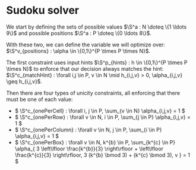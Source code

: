 # Sudoku solver

We start by defining the sets of possible values $\S^a : N \doteq \{1 \ldots 9\}$ and possible
positions $\S^a : P \doteq \{0 \ldots 8\}$.

With these two, we can define the variable we will optimize over: $\S^v_{positions} : \alpha \in \{0,1\}^{P \times P \times N}$.

The first constraint uses input hints $\S^p_{hints} : h \in \{0,1\}^{P \times P \times N}$ to enforce that our decision always matches the hint: $\S^c_{matchHint} : \forall i,j \in P, v \in N \mid h_{i,j,v} > 0, \alpha_{i,j,v} \geq h_{i,j,v}$.

Then there are four types of unicity constraints, all enforcing that there must be one of each value:

+ $
\S^c_{onePerCell} :
    \forall i, j \in P,
      \sum_{v \in N} \alpha_{i,j,v} = 1
$
+ $
\S^c_{onePerRow} :
    \forall v \in N, i \in P,
      \sum_{j \in P} \alpha_{i,j,v} = 1
$
+ $
\S^c_{onePerColumn} :
    \forall v \in N, j \in P,
      \sum_{i \in P} \alpha_{i,j,v} = 1
$
+ $
\S^c_{onePerBox} :
    \forall v \in N, k^{b} \in P,
    \sum_{k^{c} \in P}
      \alpha_{
        3 \left\lfloor \frac{k^{b}}{3} \right\rfloor
          + \left\lfloor \frac{k^{c}}{3} \right\rfloor,
        3 (k^{b} \bmod 3) + (k^{c} \bmod 3),
        v
      }
    = 1
$

